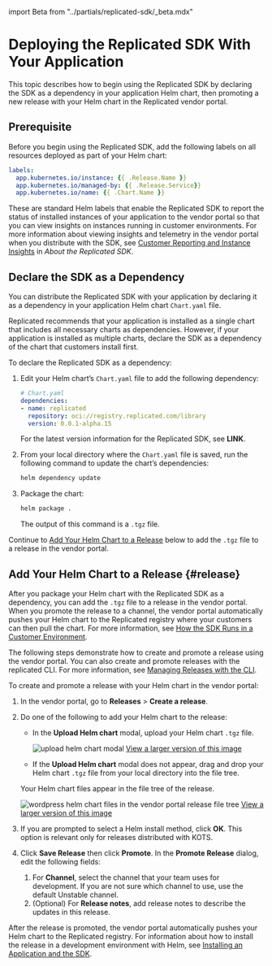 import Beta from "../partials/replicated-sdk/_beta.mdx"

# Deploying the Replicated SDK With Your Application

This topic describes how to begin using the Replicated SDK by declaring the SDK as a dependency in your application Helm chart, then promoting a new release with your Helm chart in the Replicated vendor portal. 

<Beta/>

## Prerequisite

Before you begin using the Replicated SDK, add the following labels on all resources deployed as part of your Helm chart:

```yaml
labels:
  app.kubernetes.io/instance: {{ .Release.Name }}
  app.kubernetes.io/managed-by: {{ .Release.Service}}
  app.kubernetes.io/name: {{ .Chart.Name }}
``` 

These are standard Helm labels that enable the Replicated SDK to report the status of installed instances of your application to the vendor portal so that you can view insights on instances running in customer environments. For more information about viewing insights and telemetry in the vendor portal when you distribute with the SDK, see [Customer Reporting and Instance Insights](replicated-sdk-overview#insights) in _About the Replicated SDK_.

## Declare the SDK as a Dependency

You can distribute the Replicated SDK with your application by declaring it as a dependency in your application Helm chart `Chart.yaml` file.

Replicated recommends that your application is installed as a single chart that includes all necessary charts as dependencies. However, if your application is installed as multiple charts, declare the SDK as a dependency of the chart that customers install first.

To declare the Replicated SDK as a dependency:

1. Edit your Helm chart’s `Chart.yaml` file to add the following dependency:

   ```yaml
   # Chart.yaml
   dependencies:
   - name: replicated
     repository: oci://registry.replicated.com/library
     version: 0.0.1-alpha.15
   ```
   For the latest version information for the Replicated SDK, see **LINK**.

1. From your local directory where the `Chart.yaml` file is saved, run the following command to update the chart’s dependencies:

   ```bash
   helm dependency update
   ```

1. Package the chart:

   ```bash
   helm package .
   ```

   The output of this command is a `.tgz` file.

Continue to [Add Your Helm Chart to a Release](#release) below to add the `.tgz` file to a release in the vendor portal.   

## Add Your Helm Chart to a Release {#release}   

After you package your Helm chart with the Replicated SDK as a dependency, you can add the `.tgz` file to a release in the vendor portal. When you promote the release to a channel, the vendor portal automatically pushes your Helm chart to the Replicated registry where your customers can then pull the chart. For more information, see [How the SDK Runs in a Customer Environment](#about-sdk-initialize).

The following steps demonstrate how to create and promote a release using the vendor portal. You can also create and promote releases with the replicated CLI. For more information, see [Managing Releases with the CLI](releases-creating-cli).

To create and promote a release with your Helm chart in the vendor portal:

1. In the vendor portal, go to **Releases** > **Create a release**.

1. Do one of the following to add your Helm chart to the release:

   * In the **Upload Helm chart** modal, upload your Helm chart `.tgz` file.
     
     ![upload helm chart modal](/images/upload-helm-chart-modal.png)
     [View a larger version of this image](/images/upload-helm-chart-modal.png)
     
   * If the **Upload Helm chart** modal does not appear, drag and drop your Helm chart `.tgz` file from your local directory into the file tree.

   Your Helm chart files appear in the file tree of the release.

   ![wordpress helm chart files in the vendor portal release file tree](/images/helm-chart-file-tree.png)
   [View a larger version of this image](/images/helm-chart-file-tree.png)

1. If you are prompted to select a Helm install method, click **OK**. This option is relevant only for releases distributed with KOTS.

1. Click **Save Release** then click **Promote**. In the **Promote Release** dialog, edit the following fields:
   1. For **Channel**, select the channel that your team uses for development. If you are not sure which channel to use, use the default Unstable channel.
   1. (Optional) For **Release notes**, add release notes to describe the updates in this release.

After the release is promoted, the vendor portal automatically pushes your Helm chart to the Replicated registry. For information about how to install the release in a development environment with Helm, see [Installing an Application and the SDK](replicated-sdk-installing). 